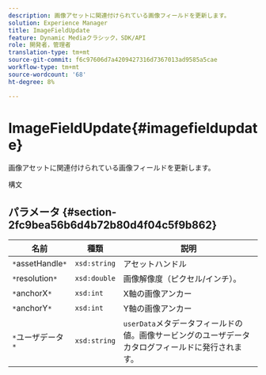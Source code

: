 ```yaml
---
description: 画像アセットに関連付けられている画像フィールドを更新します。
solution: Experience Manager
title: ImageFieldUpdate
feature: Dynamic Mediaクラシック，SDK/API
role: 開発者，管理者
translation-type: tm+mt
source-git-commit: f6c97606d7a4209427316d7367013ad9585a5cae
workflow-type: tm+mt
source-wordcount: '68'
ht-degree: 8%

---
```



# ImageFieldUpdate{#imagefieldupdate}

画像アセットに関連付けられている画像フィールドを更新します。

構文

## パラメータ {#section-2fc9bea56b6d4b72b80d4f04c5f9b862}

| 名前 | 種類 | 説明 |
|---|---|---|
| `*`assetHandle`*` | `xsd:string` | アセットハンドル |
| `*`resolution`*` | `xsd:double` | 画像解像度（ピクセル/インチ）。 |
| `*`anchorX`*` | `xsd:int` | X軸の画像アンカー |
| `*`anchorY`*` | `xsd:int` | Y軸の画像アンカー |
| `*`ユーザデータ`*` | `xsd:string` | `userData`メタデータフィールドの値。画像サービングのユーザデータカタログフィールドに発行されます。 |

